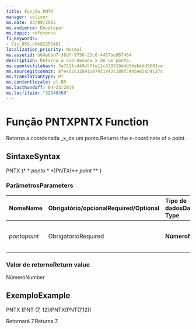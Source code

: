 ```yaml
---
title: Função PNTX
manager: soliver
ms.date: 03/09/2015
ms.audience: Developer
ms.topic: reference
f1_keywords:
- Vis_DSS.chm82251481
localization_priority: Normal
ms.assetid: b64abbd7-38df-9756-23c6-4457be987464
description: Retorna a coordenada x de um ponto.
ms.openlocfilehash: 3a751fc440457fe11c829319d4b56e64dd9683ce
ms.sourcegitcommit: 8fe462c32b91c87911942c188f3445e85a54137c
ms.translationtype: MT
ms.contentlocale: pt-BR
ms.lasthandoff: 04/23/2019
ms.locfileid: "32348360"
---
```

# <a name="pntx-function"></a><span data-ttu-id="0291c-103">Função PNTX</span><span class="sxs-lookup"><span data-stu-id="0291c-103">PNTX Function</span></span>

<span data-ttu-id="0291c-104">Retorna a coordenada _x_de um ponto.</span><span class="sxs-lookup"><span data-stu-id="0291c-104">Returns the  _x_-coordinate of a point.</span></span>
  
## <a name="syntax"></a><span data-ttu-id="0291c-105">Sintaxe</span><span class="sxs-lookup"><span data-stu-id="0291c-105">Syntax</span></span>

<span data-ttu-id="0291c-106">PNTX (\* \* *ponto* \* \*)</span><span class="sxs-lookup"><span data-stu-id="0291c-106">PNTX(\*\* *point* \*\* )</span></span> 
  
### <a name="parameters"></a><span data-ttu-id="0291c-107">Parâmetros</span><span class="sxs-lookup"><span data-stu-id="0291c-107">Parameters</span></span>

|<span data-ttu-id="0291c-108">**Nome**</span><span class="sxs-lookup"><span data-stu-id="0291c-108">**Name**</span></span>|<span data-ttu-id="0291c-109">**Obrigatório/opcional**</span><span class="sxs-lookup"><span data-stu-id="0291c-109">**Required/Optional**</span></span>|<span data-ttu-id="0291c-110">**Tipo de dados**</span><span class="sxs-lookup"><span data-stu-id="0291c-110">**Data Type**</span></span>|<span data-ttu-id="0291c-111">**Descrição**</span><span class="sxs-lookup"><span data-stu-id="0291c-111">**Description**</span></span>|
|:-----|:-----|:-----|:-----|
| <span data-ttu-id="0291c-112">_ponto_</span><span class="sxs-lookup"><span data-stu-id="0291c-112">_point_</span></span> <br/> |<span data-ttu-id="0291c-113">Obrigatório</span><span class="sxs-lookup"><span data-stu-id="0291c-113">Required</span></span>  <br/> |<span data-ttu-id="0291c-114">**Número**</span><span class="sxs-lookup"><span data-stu-id="0291c-114">**Number**</span></span> <br/> |<span data-ttu-id="0291c-115">A coordenada _x_do ponto.</span><span class="sxs-lookup"><span data-stu-id="0291c-115">The  _x_-coordinate of the point.</span></span>  <br/> |
   
### <a name="return-value"></a><span data-ttu-id="0291c-116">Valor de retorno</span><span class="sxs-lookup"><span data-stu-id="0291c-116">Return value</span></span>

<span data-ttu-id="0291c-117">Número</span><span class="sxs-lookup"><span data-stu-id="0291c-117">Number</span></span>
  
## <a name="example"></a><span data-ttu-id="0291c-118">Exemplo</span><span class="sxs-lookup"><span data-stu-id="0291c-118">Example</span></span>

<span data-ttu-id="0291c-119">PNTX (PNT (7, 12))</span><span class="sxs-lookup"><span data-stu-id="0291c-119">PNTX(PNT(7,12))</span></span> 
  
<span data-ttu-id="0291c-120">Retornará 7.</span><span class="sxs-lookup"><span data-stu-id="0291c-120">Returns 7.</span></span> 
  

